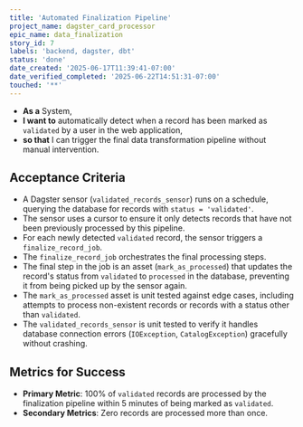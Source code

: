 ```yaml
---
title: 'Automated Finalization Pipeline'
project_name: dagster_card_processor
epic_name: data_finalization
story_id: 7
labels: 'backend, dagster, dbt'
status: 'done'
date_created: '2025-06-17T11:39:41-07:00'
date_verified_completed: '2025-06-22T14:51:31-07:00'
touched: '**'
---
```


- **As a** System,
- **I want to** automatically detect when a record has been marked as `validated` by a user in the web application,
- **so that** I can trigger the final data transformation pipeline without manual intervention.

## Acceptance Criteria

- A Dagster sensor (`validated_records_sensor`) runs on a schedule, querying the database for records with `status = 'validated'`.
- The sensor uses a cursor to ensure it only detects records that have not been previously processed by this pipeline.
- For each newly detected `validated` record, the sensor triggers a `finalize_record_job`.
- The `finalize_record_job` orchestrates the final processing steps.
- The final step in the job is an asset (`mark_as_processed`) that updates the record's status from `validated` to `processed` in the database, preventing it from being picked up by the sensor again.
- The `mark_as_processed` asset is unit tested against edge cases, including attempts to process non-existent records or records with a status other than `validated`.
- The `validated_records_sensor` is unit tested to verify it handles database connection errors (`IOException`, `CatalogException`) gracefully without crashing.

## Metrics for Success

- **Primary Metric**: 100% of `validated` records are processed by the finalization pipeline within 5 minutes of being marked as `validated`.
- **Secondary Metrics**: Zero records are processed more than once.

